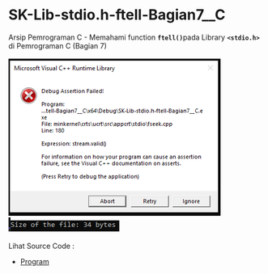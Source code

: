 # SK-Lib-stdio.h-ftell-Bagian7__C
Arsip Pemrograman C - Memahami function <code><b>ftell()</b></code>pada Library <code><b>&lt;stdio.h></b></code> di Pemrograman C (Bagian 7)<br><br>
<img src="https://github.com/RizkyKhapidsyah/SK-Lib-stdio.h-ftell-Bagian7__C/blob/master/SK-Lib-stdio.h-ftell-Bagian7__C/x64/result/001.PNG"><br>
<img src="https://github.com/RizkyKhapidsyah/SK-Lib-stdio.h-ftell-Bagian7__C/blob/master/SK-Lib-stdio.h-ftell-Bagian7__C/x64/result/002.PNG"><br><br>
Lihat Source Code : <br>
- <a href="https://github.com/RizkyKhapidsyah/SK-Lib-stdio.h-ftell-Bagian7__C/blob/master/SK-Lib-stdio.h-ftell-Bagian7__C/Source.c">Program</a>
